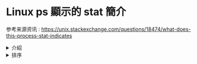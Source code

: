 Linux ps 顯示的 stat 簡介
====
参考来源资讯 : https://unix.stackexchange.com/questions/18474/what-does-this-process-stat-indicates
<details>
<summary>介紹</summary>
状态

D (uninterruptible sleep) - 在不可中断的休眠中 (一般为正在进行输入/输出) 通常是 IO

R (running) - 在运行中或可以被运行 (即在运行序列 run queue)

S (sleeping) - 在可以被中断的休眠中 (一般是正在等待某事件完结)

T (traced or stopped) - 已被停止。因工作控制讯号 (job control signal) 或Process在被追踪中。

Z (Zombie) - 不能运作的进程，即所谓僵尸进程。一般因为已终止但未能被其母进程成功接收的进程。


附加的选项

<高优先级（对其他用户不利）

N低优先级（对其他用户很好）

L已将页面锁定在内存中（用于实时和自定义IO）

s是会议负责人

l是多线程的（使用CLONE_THREAD，就像NPTL pthreads一样）

+在前台进程组中


例子

登入 : Ss   sshd: ryanchen9 [priv]

       S    sshd: ryanchen9@pts/2

执行查看指令 : R+   ps -e -o stat,command,pid


其他 : 

S<l  /usr/bin/pulseaudio --start   

Ss   oracletopprd (LOCAL=NO)

Ssl  /usr/libexec/upowerd
</details>
<details>
<summary>排序</summary>
預設是從小開始

—sort= 指令加 - 會反向 

原本 —sort ( 0 , 1 , 2 ... ) 
反向 —sort=- ( 99 , 98 ... )

系統上最耗費記憶體的程式
ps -eo pid,ppid,cmd,%mem,%cpu --sort=-%mem | head

這行指令可利用 ps 指令列出行程的一些基本資訊，
按照每個行程所使用的記憶體排序後，列出排名最前面的幾個行程
</details>
